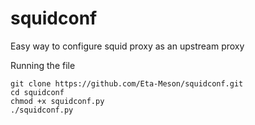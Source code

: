 # squidconf
Easy way to configure squid proxy as an upstream proxy


Running the file
```
git clone https://github.com/Eta-Meson/squidconf.git
cd squidconf
chmod +x squidconf.py
./squidconf.py
```
